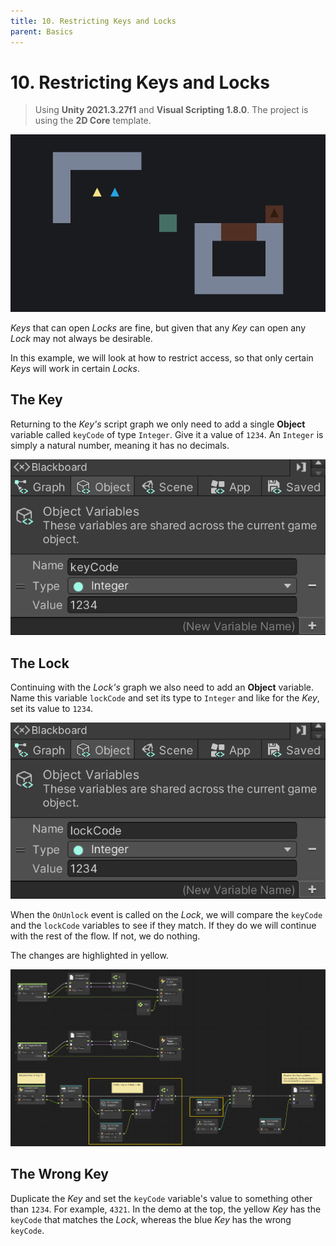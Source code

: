 ```yaml
---
title: 10. Restricting Keys and Locks
parent: Basics
---
```


# 10. Restricting Keys and Locks

> Using **Unity 2021.3.27f1** and **Visual Scripting 1.8.0**. The project is using the **2D Core** template.

![Demo](./demo.gif)

*Keys* that can open *Locks* are fine, but given that any *Key* can open any *Lock* may not always be desirable.

In this example, we will look at how to restrict access, so that only certain *Keys* will work in certain *Locks*.

## The Key

Returning to the *Key's* script graph we only need to add a single **Object** variable called `keyCode` of type `Integer`. Give it a value of `1234`. An `Integer` is simply a natural number, meaning it has no decimals. 

![Key Variables](./key-variables.webp)

## The Lock

Continuing with the *Lock's* graph we also need to add an **Object** variable. Name this variable `lockCode` and set its type to `Integer` and like for the *Key*, set its value to `1234`.

![Lock Variables](./lock-variables.webp)

When the `OnUnlock` event is called on the *Lock*, we will compare the `keyCode` and the `lockCode` variables to see if they match. If they do we will continue with the rest of the flow. If not, we do nothing.

The changes are highlighted in yellow.

[![Lock Graph](./lock-graph.webp)](./lock-graph.webp)

## The Wrong Key

Duplicate the *Key* and set the `keyCode` variable's value to something other than `1234`. For example, `4321`. In the demo at the top, the yellow *Key* has the `keyCode` that matches the *Lock*, whereas the blue *Key* has the wrong `keyCode`.